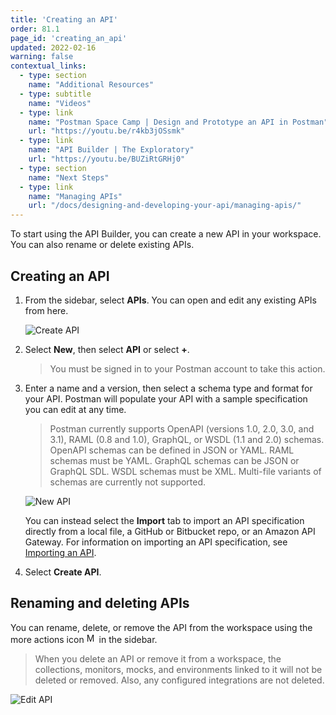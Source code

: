 ```yaml
---
title: 'Creating an API'
order: 81.1
page_id: 'creating_an_api'
updated: 2022-02-16
warning: false
contextual_links:
  - type: section
    name: "Additional Resources"
  - type: subtitle
    name: "Videos"
  - type: link
    name: "Postman Space Camp | Design and Prototype an API in Postman"
    url: "https://youtu.be/r4kb3jOSsmk"
  - type: link
    name: "API Builder | The Exploratory"
    url: "https://youtu.be/BUZiRtGRHj0"
  - type: section
    name: "Next Steps"
  - type: link
    name: "Managing APIs"
    url: "/docs/designing-and-developing-your-api/managing-apis/"
---
```


To start using the API Builder, you can create a new API in your workspace. You can also rename or delete existing APIs.

## Creating an API

1. From the sidebar, select __APIs__. You can open and edit any existing APIs from here.

   <img alt="Create API" src="https://assets.postman.com/postman-docs/v8-create-new-api2.jpg"/>

1. Select __New__, then select __API__ or select __+__.

   > You must be signed in to your Postman account to take this action.

1. Enter a name and a version, then select a schema type and format for your API. Postman will populate your API with a sample specification you can edit at any time.
   > Postman currently supports OpenAPI (versions 1.0, 2.0, 3.0, and 3.1), RAML (0.8 and 1.0), GraphQL, or WSDL (1.1 and 2.0) schemas. OpenAPI schemas can be defined in JSON or YAML. RAML schemas must be YAML. GraphQL schemas can be JSON or GraphQL SDL. WSDL schemas must be XML. Multi-file variants of schemas are currently not supported.

   ![New API](https://assets.postman.com/postman-docs/create-api-v9.jpg)

   You can instead select the **Import** tab to import an API specification directly from a local file, a GitHub or Bitbucket repo, or an Amazon API Gateway. For information on importing an API specification, see [Importing an API](/docs/designing-and-developing-your-api/importing-an-api/).

1. Select **Create API**.

## Renaming and deleting APIs

You can rename, delete, or remove the API from the workspace using the more actions icon <img alt="More actions icon" src="https://assets.postman.com/postman-docs/icon-more-actions-v9.jpg#icon" width="16px"> in the sidebar.

   > When you delete an API or remove it from a workspace, the collections, monitors, mocks, and environments linked to it will not be deleted or removed. Also, any configured integrations are not deleted.

   <img alt="Edit API" src="https://assets.postman.com/postman-docs/v8-more-actions2.jpg"/>
